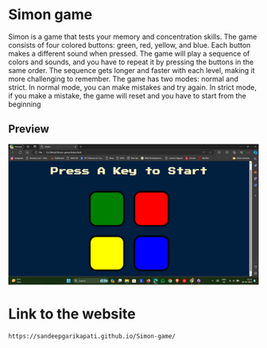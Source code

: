 # Simon game

Simon is a game that tests your memory and concentration skills. The game consists of four colored buttons: green, red, yellow, and blue. Each button makes a different sound when pressed. The game will play a sequence of colors and sounds, and you have to repeat it by pressing the buttons in the same order. The sequence gets longer and faster with each level, making it more challenging to remember. The game has two modes: normal and strict. In normal mode, you can make mistakes and try again. In strict mode, if you make a mistake, the game will reset and you have to start from the beginning

## Preview
![Preview](screenshot.png)

# Link to the website

```
https://sandeepgarikapati.github.io/Simon-game/
```
